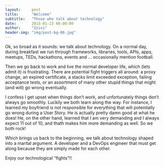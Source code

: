 ```yaml
---
layout:     post
title:      "Welcome"
subtitle:   "Those who talk about technology"
date:       2015-01-23 00:00:00
author:     "Zzivi"
header-img: "img/post-bg-06.jpg"
---
```

<p>Ok, so broad as it sounds: we talk about technology. On a normal day, during breakfast we run through frameworks, libraries, tools, APIs, apps, meetups, TEDs, hackathons, events and ... occasionally mention football.</p>

<p>Then we go back to work and live the normal developer life, which (lets admit it) is frustrating. 
There are potential fight triggers all around: a proxy change, an expired certificate, a stacks limit exceeded exception, failing acceptance tests, or an assortment of many other stupid things that might (and will) go wrong eventually.</p> 

<p>I confess I get upset when things don’t work, and unfortunately things don’t always go smoothly. Luckily we both learn along the way. For instance, I learned my boyfriend is not responsible for everything that will potentially go wrong during a User Story. He is actually pretty damn good at what he does! He, on the other hand, learned that I am very demanding and I always expect 11 out of 10, and thath makes him more demanding as well. So we both rock!</p>

<p>Which brings us back to the beginning, we talk about technology shaped into a marital argument. A developer and a DevOps engineer that must get along because they are simply made for each other.</p>

<p>Enjoy our technological “fights”!!</p>
